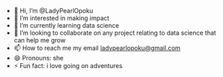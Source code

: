 - 👋 Hi, I’m @LadyPearlOpoku
- 👀 I’m interested in making impact 
- 🌱 I’m currently learning data science
- 💞️ I’m looking to collaborate on any project relating to data science that can help me grow
- 📫 How to reach me my email ladypearlopoku@gmail.com
- 😄 Pronouns: she
- ⚡ Fun fact: i love going on adventures

<!---
Pearl-lab-sudo/Pearl-lab-sudo is a ✨ special ✨ repository because its `README.md` (this file) appears on your GitHub profile.
You can click the Preview link to take a look at your changes.
--->
